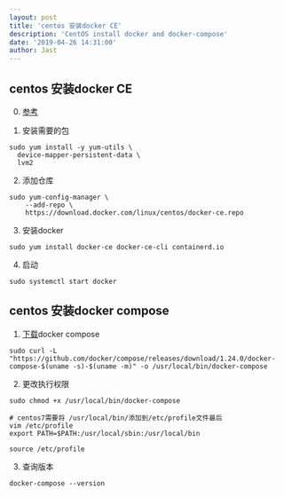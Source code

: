 ```yaml
---
layout: post
title: 'centos 安装docker CE'
description: 'CentOS install docker and docker-compose'
date: '2019-04-26 14:31:00'
author: Jast
---
```

## centos 安装docker CE
0. [参考](https://docs.docker.com/install/linux/docker-ce/centos/)  

1. 安装需要的包
```
sudo yum install -y yum-utils \
  device-mapper-persistent-data \
  lvm2
```

2. 添加仓库
```
sudo yum-config-manager \
    --add-repo \
    https://download.docker.com/linux/centos/docker-ce.repo
```

3. 安装docker
```
sudo yum install docker-ce docker-ce-cli containerd.io
```

4. 启动  
```
sudo systemctl start docker
```

## centos 安装docker compose
1. [下载](https://github.com/docker/compose/releases)docker compose 

```
sudo curl -L "https://github.com/docker/compose/releases/download/1.24.0/docker-compose-$(uname -s)-$(uname -m)" -o /usr/local/bin/docker-compose
```
2. 更改执行权限

```
sudo chmod +x /usr/local/bin/docker-compose

# centos7需要将 /usr/local/bin/添加到/etc/profile文件最后
vim /etc/profile
export PATH=$PATH:/usr/local/sbin:/usr/local/bin

source /etc/profile
```

3. 查询版本

```
docker-compose --version
```
